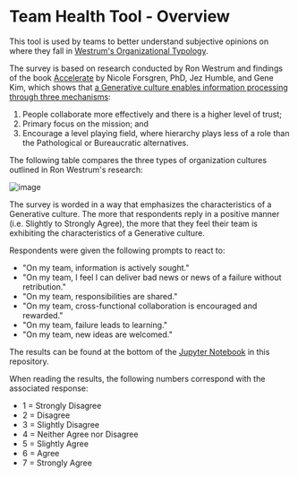 # Team Health Tool - Overview

This tool is used by teams to better understand subjective opinions on where they fall in [Westrum's Organizational Typology](https://cloud.google.com/architecture/devops/devops-culture-westrum-organizational-culture).

The survey is based on research conducted by Ron Westrum and findings of the book [Accelerate](https://itrevolution.com/book/accelerate/) by Nicole Forsgren, PhD, Jez Humble, and Gene Kim, which shows that [a Generative culture enables information processing through three mechanisms](https://itrevolution.com/westrums-organizational-model-in-tech-orgs/):
1. People collaborate more effectively and there is a higher level of trust;
2. Primary focus on the mission; and
3. Encourage a level playing field, where hierarchy plays less of a role than the Pathological or Bureaucratic alternatives.

The following table compares the three types of organization cultures outlined in Ron Westrum's research:

![image](https://user-images.githubusercontent.com/13422845/146694898-b04e40a4-9267-4a61-ad7a-3980cc65da6a.png)

The survey is worded in a way that emphasizes the characteristics of a Generative culture. The more that respondents reply in a positive manner (i.e. Slightly to Strongly Agree), the more that they feel their team is exhibiting the characteristics of a Generative culture.

Respondents were given the following prompts to react to:
- "On my team, information is actively sought."
- "On my team, I feel I can deliver bad news or news of a failure without retribution."
- "On my team, responsibilities are shared."
- "On my team, cross-functional collaboration is encouraged and rewarded."
- "On my team, failure leads to learning."
- "On my team, new ideas are welcomed."

The results can be found at the bottom of the [Jupyter Notebook](https://github.com/jaredfeldman/teamhealth/blob/main/TeamHealthNotebook_v2.ipynb) in this repository.

When reading the results, the following numbers correspond with the associated response:
- 1 = Strongly Disagree
- 2 = Disagree
- 3 = Slightly Disagree
- 4 = Neither Agree nor Disagree
- 5 = Slightly Agree
- 6 = Agree
- 7 = Strongly Agree
